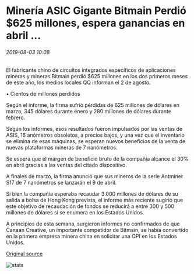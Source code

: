 # Minería ASIC Gigante Bitmain Perdió $625 millones, espera ganancias en abril ...

###### 2019-08-03 10:08

El fabricante chino de circuitos integrados específicos de aplicaciones mineras y mineras Bitmain perdió $625 millones en los dos primeros meses de este año, los medios locales QQ informan el 2 de agosto.

• Cientos de millones perdidos

Según el informe, la firma sufrió pérdidas de 625 millones de dólares en marzo, 345 dólares durante enero y 280 millones de dólares durante febrero.

Según los informes, esos resultados fueron impulsados por las ventas de ASIS, 16 anómetros obsoletos, a precios bajos, y una vez que el inventario se elimina de esas máquinas, se esperan nuevos beneficios de la venta de nuevas plataformas mineras de 7 nanómetros.

Se espera que el margen de beneficio bruto de la compañía alcance el 30% en abril gracias a las ventas del citado dispositivo.

A finales de marzo, la firma anunció que sus mineros de la serie Antminer S17 de 7 nanómetros se lanzarán el 9 de abril.

Si bien la compañía esperaba recaudar 3.000 millones de dólares de su salida a bolsa de Hong Kong prevista, el informe más reciente sugirió que este objetivo de recaudación de fondos se reducirá a entre 300 y 500 millones de dólares si se enumera en los Estados Unidos.

A principios de esta semana, surgieron informes no confirmados de que Canaan Creative, un importante competidor de Bitmain, se había convertido en la primera empresa minera china en solicitar una OPI en los Estados Unidos.

[Original source](https://cointelegraph.com/news/mining-asic-giant-bitmain-lost-625-million-expects-profits-in-april)

![stats](https://c.statcounter.com/11760860/0/a89fa40b/1/ "stats")